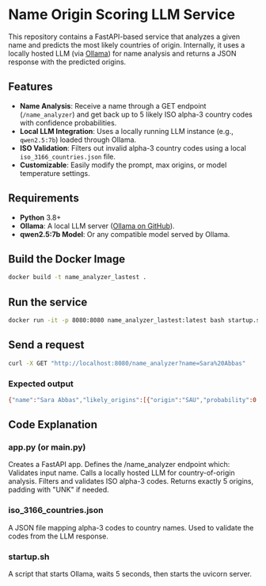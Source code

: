 # Name Origin Scoring LLM Service

This repository contains a FastAPI-based service that analyzes a given name and predicts the most likely countries of origin. Internally, it uses a locally hosted LLM (via [Ollama](https://github.com/jmorganca/ollama)) for name analysis and returns a JSON response with the predicted origins.

## Features

- **Name Analysis**: Receive a name through a GET endpoint (`/name_analyzer`) and get back up to 5 likely ISO alpha-3 country codes with confidence probabilities.
- **Local LLM Integration**: Uses a locally running LLM instance (e.g., `qwen2.5:7b`) loaded through Ollama.
- **ISO Validation**: Filters out invalid alpha-3 country codes using a local `iso_3166_countries.json` file.
- **Customizable**: Easily modify the prompt, max origins, or model temperature settings.

## Requirements

- **Python** 3.8+  
- **Ollama**: A local LLM server ([Ollama on GitHub](https://github.com/jmorganca/ollama)).
- **qwen2.5:7b Model**: Or any compatible model served by Ollama.

## Build the Docker Image
```bash
docker build -t name_analyzer_lastest .
```

## Run the service
```bash
docker run -it -p 8080:8080 name_analyzer_lastest:latest bash startup.sh
```

## Send a request
```bash
curl -X GET "http://localhost:8080/name_analyzer?name=Sara%20Abbas"
```

### Expected output
```bash
{"name":"Sara Abbas","likely_origins":[{"origin":"SAU","probability":0.45},{"origin":"IRQ","probability":0.25},{"origin":"PAK","probability":0.15},{"origin":"JOR","probability":0.1},{"origin":"BHR","probability":0.05}]}

```


## Code Explanation
### app.py (or main.py)

Creates a FastAPI app.
Defines the /name_analyzer endpoint which:
Validates input name.
Calls a locally hosted LLM for country-of-origin analysis.
Filters and validates ISO alpha-3 codes.
Returns exactly 5 origins, padding with "UNK" if needed.

### iso_3166_countries.json

A JSON file mapping alpha-3 codes to country names. Used to validate the codes from the LLM response.

### startup.sh

A script that starts Ollama, waits 5 seconds, then starts the uvicorn server.
